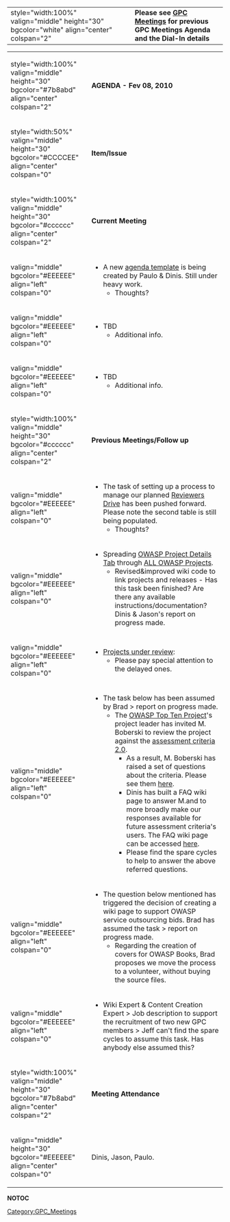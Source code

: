|                                                                                           |                                                                                                                           |
| ----------------------------------------------------------------------------------------- | ------------------------------------------------------------------------------------------------------------------------- |
| style="width:100%" valign="middle" height="30" bgcolor="white" align="center" colspan="2" | **Please see [GPC Meetings](:Category:GPC_Meetings "wikilink") for previous GPC Meetings Agenda and the Dial-In details** |

<table>
<tbody>
<tr class="odd">
<td><p>style="width:100%" valign="middle" height="30" bgcolor="#7b8abd" align="center" colspan="2"</p></td>
<td><p><strong>AGENDA - Fev 08, 2010</strong></p></td>
</tr>
<tr class="even">
<td><p>style="width:50%" valign="middle" height="30" bgcolor="#CCCCEE" align="center" colspan="0"</p></td>
<td><p><strong>Item/Issue</strong></p></td>
</tr>
<tr class="odd">
<td><p>style="width:100%" valign="middle" height="30" bgcolor="#cccccc" align="center" colspan="2"</p></td>
<td><p><strong>Current Meeting</strong></p></td>
</tr>
<tr class="even">
<td><p>valign="middle" bgcolor="#EEEEEE" align="left" colspan="0"</p></td>
<td><ul>
<li>A new <a href="Template:OWASP_Committees_Agenda" title="wikilink">agenda template</a> is being created by Paulo &amp; Dinis. Still under heavy work.
<ul>
<li>Thoughts?</li>
</ul></li>
</ul></td>
</tr>
<tr class="odd">
<td><p>valign="middle" bgcolor="#EEEEEE" align="left" colspan="0"</p></td>
<td><ul>
<li>TBD
<ul>
<li>Additional info.</li>
</ul></li>
</ul></td>
</tr>
<tr class="even">
<td><p>valign="middle" bgcolor="#EEEEEE" align="left" colspan="0"</p></td>
<td><ul>
<li>TBD
<ul>
<li>Additional info.</li>
</ul></li>
</ul></td>
</tr>
<tr class="odd">
<td><p>style="width:100%" valign="middle" height="30" bgcolor="#cccccc" align="center" colspan="2"</p></td>
<td><p><strong>Previous Meetings/Follow up</strong></p></td>
</tr>
<tr class="even">
<td><p>valign="middle" bgcolor="#EEEEEE" align="left" colspan="0"</p></td>
<td><ul>
<li>The task of setting up a process to manage our planned <a href="OWASP_Project_Reviewers_Database" title="wikilink">Reviewers Drive</a> has been pushed forward. Please note the second table is still being populated.
<ul>
<li>Thoughts?</li>
</ul></li>
</ul></td>
</tr>
<tr class="odd">
<td><p>valign="middle" bgcolor="#EEEEEE" align="left" colspan="0"</p></td>
<td><ul>
<li>Spreading <a href=":Template:OWASP_Project_Identification_Tab" title="wikilink">OWASP Project Details Tab</a> through <a href="OWASP_Projects_Dashboard" title="wikilink">ALL OWASP Projects</a>.
<ul>
<li>Revised&amp;improved wiki code to link projects and releases - Has this task been finished? Are there any available instructions/documentation? Dinis &amp; Jason's report on progress made.</li>
</ul></li>
</ul></td>
</tr>
<tr class="even">
<td><p>valign="middle" bgcolor="#EEEEEE" align="left" colspan="0"</p></td>
<td><ul>
<li><a href=":OWASP_Reviews_Dashboard" title="wikilink">Projects under review</a>:
<ul>
<li>Please pay special attention to the delayed ones.</li>
</ul></li>
</ul></td>
</tr>
<tr class="odd">
<td><p>valign="middle" bgcolor="#EEEEEE" align="left" colspan="0"</p></td>
<td><ul>
<li>The task below has been assumed by Brad &gt; report on progress made.
<ul>
<li>The <a href=":Category:OWASP_Top_Ten_Project" title="wikilink">OWASP Top Ten Project</a>'s project leader has invited M. Boberski to review the project against the <a href="Assessment_Criteria_v2.0" title="wikilink">assessment criteria 2.0</a>.
<ul>
<li>As a result, M. Boberski has raised a set of questions about the criteria. Please see them <a href="http://docs.google.com/View?id=dcn8962c_63fgm7gbfd">here</a>.</li>
<li>Dinis has built a FAQ wiki page to answer M.and to more broadly make our responses available for future assessment criteria's users. The FAQ wiki page can be accessed <a href="Assessment_Criteria_v2.0_FAQ" title="wikilink">here</a>.</li>
<li>Please find the spare cycles to help to answer the above referred questions.</li>
</ul></li>
</ul></li>
</ul></td>
</tr>
<tr class="even">
<td><p>valign="middle" bgcolor="#EEEEEE" align="left" colspan="0"</p></td>
<td><ul>
<li>The question below mentioned has triggered the decision of creating a wiki page to support OWASP service outsourcing bids. Brad has assumed the task &gt; report on progress made.
<ul>
<li>Regarding the creation of covers for OWASP Books, Brad proposes we move the process to a volunteer, without buying the source files.</li>
</ul></li>
</ul></td>
</tr>
<tr class="odd">
<td><p>valign="middle" bgcolor="#EEEEEE" align="left" colspan="0"</p></td>
<td><ul>
<li>Wiki Expert &amp; Content Creation Expert &gt; Job description to support the recruitment of two new GPC members &gt; Jeff can't find the spare cycles to assume this task. Has anybody else assumed this?</li>
</ul></td>
</tr>
<tr class="even">
<td><p>style="width:100%" valign="middle" height="30" bgcolor="#7b8abd" align="center" colspan="2"</p></td>
<td><p><strong>Meeting Attendance</strong></p></td>
</tr>
<tr class="odd">
<td><p>valign="middle" height="30" bgcolor="#EEEEEE" align="center" colspan="0"</p></td>
<td><p>Dinis, Jason, Paulo.</p></td>
</tr>
</tbody>
</table>

__NOTOC__

[Category:GPC_Meetings](Category:GPC_Meetings "wikilink")